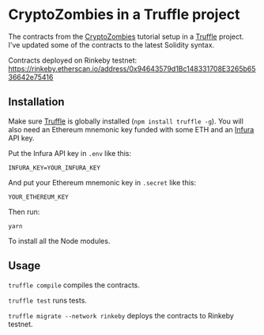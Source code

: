 # CryptoZombies in a Truffle project

The contracts from the [CryptoZombies](https://cryptozombies.io/) tutorial setup in a [Truffle](https://www.trufflesuite.com/truffle) project. I've updated some of the contracts to the latest Solidity syntax.

Contracts deployed on Rinkeby testnet: https://rinkeby.etherscan.io/address/0x94643579d1Bc148331708E3265b6536642e75416

## Installation

Make sure [Truffle](https://www.trufflesuite.com/truffle) is globally installed (`npm install truffle -g`). You will also need an Ethereum mnemonic key funded with some ETH and an [Infura](https://infura.io/) API key.

Put the Infura API key in `.env` like this:

```
INFURA_KEY=YOUR_INFURA_KEY
```

And put your Ethereum mnemonic key in `.secret` like this:

```
YOUR_ETHEREUM_KEY
```

Then run:

```
yarn
```

To install all the Node modules.

## Usage

`truffle compile` compiles the contracts.

`truffle test` runs tests.

`truffle migrate --network rinkeby` deploys the contracts to Rinkeby testnet.